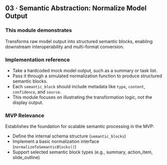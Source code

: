 ## 03 · Semantic Abstraction: Normalize Model Output

### This module demonstrates
Transforms raw model output into structured semantic blocks, enabling downstream interoperability and multi-format conversion.

### Implementation reference
- Take a hardcoded mock model output, such as a summary or task list.
- Pass it through a simulated normalization function to produce structured semantic blocks.
- Each `semantic_block` should include metadata like `type`, `content`, `confidence`, and `source`.
- This module focuses on illustrating the transformation logic, not the display output.

### MVP Relevance
Establishes the foundation for scalable semantic processing in the MVP:
- Define the internal schema structure (`semantic_blocks`)
- Implement a basic normalization interface (`normalizeToSemanticBlocks()`)
- Support selected semantic block types (e.g., summary, action_item, slide_outline)

